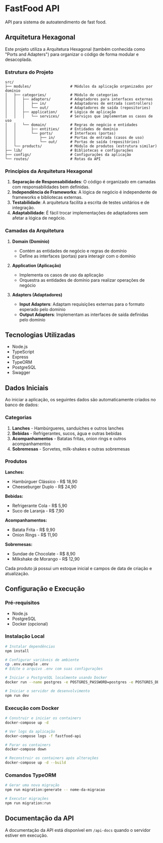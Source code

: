 # FastFood API

API para sistema de autoatendimento de fast food.

## Arquitetura Hexagonal

Este projeto utiliza a Arquitetura Hexagonal (também conhecida como "Ports and Adapters") para organizar o código de forma modular e desacoplada.

### Estrutura do Projeto

```
src/
├── modules/                  # Módulos da aplicação organizados por domínio
│   ├── categories/           # Módulo de categorias
│   │   ├── adapters/         # Adaptadores para interfaces externas
│   │   │   ├── in/           # Adaptadores de entrada (controllers)
│   │   │   └── out/          # Adaptadores de saída (repositories)
│   │   ├── application/      # Lógica de aplicação
│   │   │   └── services/     # Serviços que implementam os casos de uso
│   │   └── domain/           # Regras de negócio e entidades
│   │       ├── entities/     # Entidades de domínio
│   │       └── ports/        # Interfaces (portas)
│   │           ├── in/       # Portas de entrada (casos de uso)
│   │           └── out/      # Portas de saída (repositórios)
│   └── products/             # Módulo de produtos (estrutura similar)
├── lib/                      # Bibliotecas e configurações
├── configs/                  # Configurações da aplicação
└── routes/                   # Rotas da API
```

### Princípios da Arquitetura Hexagonal

1. **Separação de Responsabilidades**: O código é organizado em camadas com responsabilidades bem definidas.
2. **Independência de Frameworks**: A lógica de negócio é independente de frameworks e bibliotecas externas.
3. **Testabilidade**: A arquitetura facilita a escrita de testes unitários e de integração.
4. **Adaptabilidade**: É fácil trocar implementações de adaptadores sem afetar a lógica de negócio.

### Camadas da Arquitetura

1. **Domain (Domínio)**
   - Contém as entidades de negócio e regras de domínio
   - Define as interfaces (portas) para interagir com o domínio

2. **Application (Aplicação)**
   - Implementa os casos de uso da aplicação
   - Orquestra as entidades de domínio para realizar operações de negócio

3. **Adapters (Adaptadores)**
   - **Input Adapters**: Adaptam requisições externas para o formato esperado pelo domínio
   - **Output Adapters**: Implementam as interfaces de saída definidas pelo domínio

## Tecnologias Utilizadas

- Node.js
- TypeScript
- Express
- TypeORM
- PostgreSQL
- Swagger

## Dados Iniciais

Ao iniciar a aplicação, os seguintes dados são automaticamente criados no banco de dados:

### Categorias

1. **Lanches** - Hambúrgueres, sanduíches e outros lanches
2. **Bebidas** - Refrigerantes, sucos, água e outras bebidas
3. **Acompanhamentos** - Batatas fritas, onion rings e outros acompanhamentos
4. **Sobremesas** - Sorvetes, milk-shakes e outras sobremesas

### Produtos

**Lanches:**
- Hambúrguer Clássico - R$ 18,90
- Cheeseburger Duplo - R$ 24,90

**Bebidas:**
- Refrigerante Cola - R$ 5,90
- Suco de Laranja - R$ 7,90

**Acompanhamentos:**
- Batata Frita - R$ 9,90
- Onion Rings - R$ 11,90

**Sobremesas:**
- Sundae de Chocolate - R$ 8,90
- Milkshake de Morango - R$ 12,90

Cada produto já possui um estoque inicial e campos de data de criação e atualização.

## Configuração e Execução

### Pré-requisitos

- Node.js
- PostgreSQL
- Docker (opcional)

### Instalação Local

```bash
# Instalar dependências
npm install

# Configurar variáveis de ambiente
cp .env.example .env
# Edite o arquivo .env com suas configurações

# Iniciar o PostgreSQL localmente usando Docker
docker run --name postgres -e POSTGRES_PASSWORD=postgres -e POSTGRES_DB=fastfood_db -p 5432:5432 -d postgres:15-alpine

# Iniciar o servidor de desenvolvimento
npm run dev
```

### Execução com Docker

```bash
# Construir e iniciar os containers
docker-compose up -d

# Ver logs da aplicação
docker-compose logs -f fastfood-api

# Parar os containers
docker-compose down

# Reconstruir os containers após alterações
docker-compose up -d --build
```

### Comandos TypeORM

```bash
# Gerar uma nova migração
npm run migration:generate -- nome-da-migracao

# Executar migrações
npm run migration:run
```

## Documentação da API

A documentação da API está disponível em `/api-docs` quando o servidor estiver em execução.
